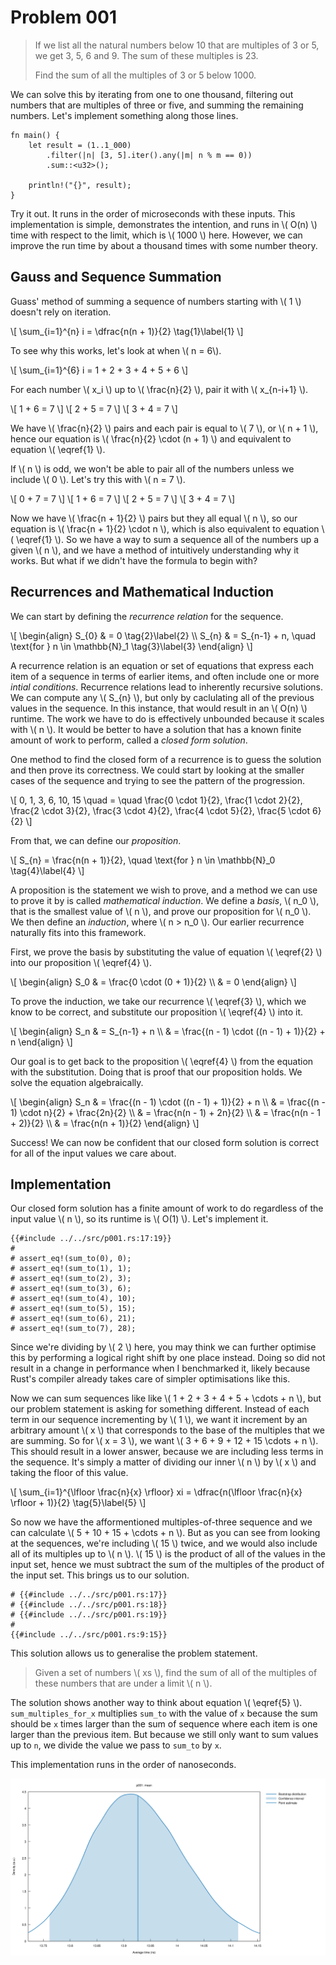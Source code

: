 # Problem 001

> If we list all the natural numbers below 10 that are multiples of 3 or 5, we get 3, 5, 6 and 9. The sum of these multiples is 23.
>
> Find the sum of all the multiples of 3 or 5 below 1000.

We can solve this by iterating from one to one thousand, filtering out numbers that are multiples of three or five, and summing the remaining numbers. Let's implement something along those lines.

```rust,editable
fn main() {
    let result = (1..1_000)
        .filter(|n| [3, 5].iter().any(|m| n % m == 0))
        .sum::<u32>();

    println!("{}", result);
}
```

Try it out. It runs in the order of microseconds with these inputs. This implementation is simple, demonstrates the intention, and runs in \\( O(n) \\) time with respect to the limit, which is \\( 1000 \\) here. However, we can improve the run time by about a thousand times with some number theory.

## Gauss and Sequence Summation

Guass' method of summing a sequence of numbers starting with \\( 1 \\) doesn't rely on iteration.

\\[ \sum_{i=1}^{n} i = \dfrac{n(n + 1)}{2} \tag{1}\label{1} \\]

To see why this works, let's look at when \\( n = 6\\).

\\[ \sum_{i=1}^{6} i = 1 + 2 + 3 + 4 + 5 + 6 \\]

For each number \\( x_i \\) up to \\( \frac{n}{2} \\), pair it with \\( x_{n-i+1} \\).

\\[ 1 + 6 = 7 \\]
\\[ 2 + 5 = 7 \\]
\\[ 3 + 4 = 7 \\]

We have \\( \frac{n}{2} \\) pairs and each pair is equal to \\( 7 \\), or \\( n + 1 \\), hence our equation is \\( \frac{n}{2} \cdot (n + 1) \\) and equivalent to equation \\( \eqref{1} \\).

If \\( n \\) is odd, we won't be able to pair all of the numbers unless we include \\( 0 \\). Let's try this with \\( n = 7 \\).

\\[ 0 + 7 = 7 \\]
\\[ 1 + 6 = 7 \\]
\\[ 2 + 5 = 7 \\]
\\[ 3 + 4 = 7 \\]

Now we have \\( \frac{n + 1}{2} \\) pairs but they all equal \\( n \\), so our equation is \\( \frac{n + 1}{2} \cdot n \\), which is also equivalent to equation \\( \eqref{1} \\). So we have a way to sum a sequence all of the numbers up a given \\( n \\), and we have a method of intuitively understanding why it works. But what if we didn't have the formula to begin with?

## Recurrences and Mathematical Induction

We can start by defining the _recurrence relation_ for the sequence.

\\[
\begin{align}
S_{0} & = 0 \tag{2}\label{2} \\\ S_{n} & = S_{n-1} + n, \quad \text{for } n \in \mathbb{N}_1 \tag{3}\label{3}
\end{align}
\\]

A recurrence relation is an equation or set of equations that express each item of a sequence in terms of earlier items, and often include one or more _intial conditions_. Recurrence relations lead to inherently recursive solutions. We can compute any \\( S_{n} \\), but only by caclulating all of the previous values in the sequence. In this instance, that would result in an \\( O(n) \\) runtime. The work we have to do is effectively unbounded because it scales with \\( n \\). It would be better to have a solution that has a known finite amount of work to perform, called a _closed form solution_.

One method to find the closed form of a recurrence is to guess the solution and then prove its correctness. We could start by looking at the smaller cases of the sequence and trying to see the pattern of the progression.

\\[ 0, 1, 3, 6, 10, 15 \quad = \quad \frac{0 \cdot 1}{2}, \frac{1 \cdot 2}{2}, \frac{2 \cdot 3}{2}, \frac{3 \cdot 4}{2}, \frac{4 \cdot 5}{2}, \frac{5 \cdot 6}{2} \\]

From that, we can define our _proposition_.

\\[ S_{n} = \frac{n(n + 1)}{2}, \quad \text{for } n \in \mathbb{N}_0 \tag{4}\label{4} \\]

A proposition is the statement we wish to prove, and a method we can use to prove it by is called _mathematical induction_. We define a _basis_, \\( n_0 \\), that is the smallest value of \\( n \\), and prove our proposition for \\( n_0 \\). We then define an _induction_, where \\( n > n_0 \\). Our earlier recurrence naturally fits into this framework.

First, we prove the basis by substituting the value of equation \\( \eqref{2} \\) into our proposition \\( \eqref{4} \\).

\\[
\begin{align}
S_0 & = \frac{0 \cdot (0 + 1)}{2} \\\ & = 0
\end{align}
\\]

To prove the induction, we take our recurrence \\( \eqref{3} \\), which we know to be correct, and substitute our proposition \\( \eqref{4} \\) into it.

\\[
\begin{align}
S_n & = S_{n-1} + n \\\ & = \frac{(n - 1) \cdot ((n - 1) + 1)}{2} + n
\end{align}
\\]

Our goal is to get back to the proposition \\( \eqref{4} \\) from the equation with the substitution. Doing that is proof that our proposition holds. We solve the equation algebraically.

\\[
\begin{align}
S_n & = \frac{(n - 1) \cdot ((n - 1) + 1)}{2} + n \\\ & = \frac{(n - 1) \cdot n}{2} + \frac{2n}{2} \\\ & = \frac{n(n - 1) + 2n}{2} \\\ & = \frac{n(n - 1 + 2)}{2} \\\ & = \frac{n(n + 1)}{2}
\end{align}
\\]

Success! We can now be confident that our closed form solution is correct for all of the input values we care about.

## Implementation

Our closed form solution has a finite amount of work to do regardless of the input value \\( n \\), so its runtime is \\( O(1) \\). Let's implement it.

```rust,noplaypen
{{#include ../../src/p001.rs:17:19}}
#
# assert_eq!(sum_to(0), 0);
# assert_eq!(sum_to(1), 1);
# assert_eq!(sum_to(2), 3);
# assert_eq!(sum_to(3), 6);
# assert_eq!(sum_to(4), 10);
# assert_eq!(sum_to(5), 15);
# assert_eq!(sum_to(6), 21);
# assert_eq!(sum_to(7), 28);
```

Since we're dividing by \\( 2 \\) here, you may think we can further optimise this by performing a logical right shift by one place instead. Doing so did not result in a change in performance when I benchmarked it, likely because Rust's compiler already takes care of simpler optimisations like this.

Now we can sum sequences like like \\( 1 + 2 + 3 + 4 + 5 + \cdots + n \\), but our problem statement is asking for something different. Instead of each term in our sequence incrementing by \\( 1 \\), we want it increment by an arbitrary amount \\( x \\) that corresponds to the base of the multiples that we are summing. So for \\( x = 3 \\), we want \\( 3 + 6 + 9 + 12 + 15 \cdots + n \\). This should result in a lower answer, because we are including less terms in the sequence. It's simply a matter of dividing our inner \\( n \\) by \\( x \\) and taking the floor of this value.

\\[ \sum_{i=1}^{\lfloor \frac{n}{x} \rfloor} xi = \dfrac{n(\lfloor \frac{n}{x} \rfloor + 1)}{2} \tag{5}\label{5} \\]

So now we have the afformentioned multiples-of-three sequence and we can calculate \\( 5 + 10 + 15 + \cdots + n \\). But as you can see from looking at the sequences, we're including \\( 15 \\) twice, and we would also include all of its multiples up to \\( n \\). \\( 15 \\) is the product of all of the values in the input set, hence we must subtract the sum of the multiples of the product of the input set. This brings us to our solution.

```rust,noplaypen
# {{#include ../../src/p001.rs:17}}
# {{#include ../../src/p001.rs:18}}
# {{#include ../../src/p001.rs:19}}
#
{{#include ../../src/p001.rs:9:15}}
```

This solution allows us to generalise the problem statement.

> Given a set of numbers \\( xs \\), find the sum of all of the multiples of these numbers that are under a limit \\( n \\).

The solution shows another way to think about equation \\( \eqref{5} \\). `sum_multiples_for_x` multiplies `sum_to` with the value of `x` because the sum should be `x` times larger than the sum of sequence where each item is one larger than the previous item. But because we still only want to sum values up to `n`, we divide the value we pass to `sum_to` by `x`.

This implementation runs in the order of nanoseconds.

![Mean](benchmarks/p001/report/mean.svg)
